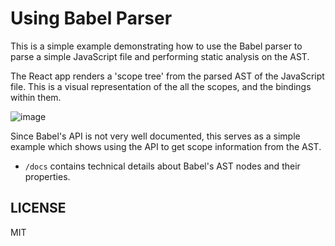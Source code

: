 # Using Babel Parser

This is a simple example demonstrating how to use the Babel parser to parse a simple JavaScript file and performing static analysis on the AST.

The React app renders a 'scope tree' from the parsed AST of the JavaScript file. This is a visual representation of the all the scopes, and the bindings within them.

![image](https://github.com/user-attachments/assets/cdcfedb7-17d7-4b65-b71b-1edc9a99a0f3)

Since Babel's API is not very well documented, this serves as a simple example which shows using the API to get scope information from the AST.

- `/docs` contains technical details about Babel's AST nodes and their properties.

## LICENSE

MIT
